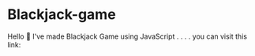 # Blackjack-game
Hello 👋 I've made Blackjack Game using JavaScript 
.
.
.
.
you can visit this link: 
